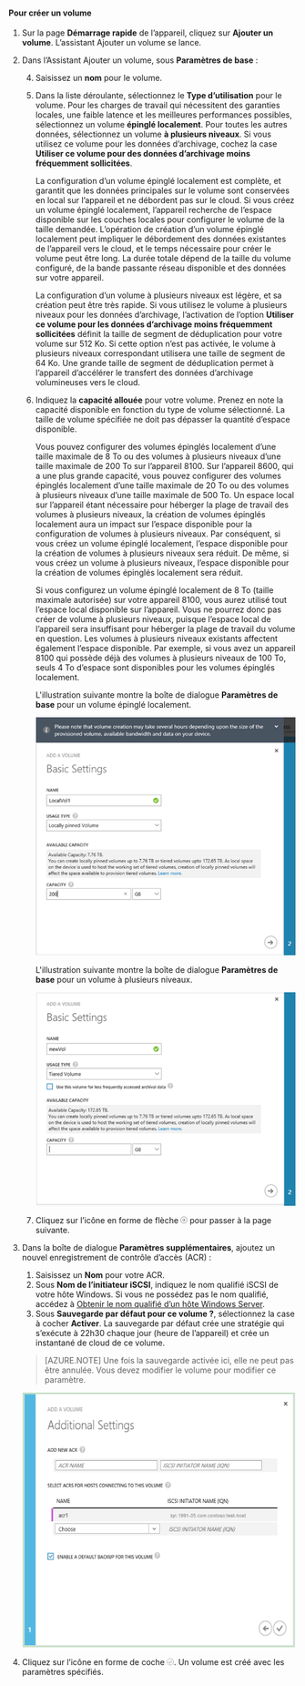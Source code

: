<!--author=SharS last changed: 02/29/2016-->

#### Pour créer un volume

1. Sur la page **Démarrage rapide** de l’appareil, cliquez sur **Ajouter un volume**. L’assistant Ajouter un volume se lance.

2. Dans l’Assistant Ajouter un volume, sous **Paramètres de base** :

	4. Saisissez un **nom** pour le volume.
	5. Dans la liste déroulante, sélectionnez le **Type d’utilisation** pour le volume. Pour les charges de travail qui nécessitent des garanties locales, une faible latence et les meilleures performances possibles, sélectionnez un volume **épinglé localement**. Pour toutes les autres données, sélectionnez un volume **à plusieurs niveaux**. Si vous utilisez ce volume pour les données d’archivage, cochez la case **Utiliser ce volume pour des données d’archivage moins fréquemment sollicitées**. 
	
		La configuration d’un volume épinglé localement est complète, et garantit que les données principales sur le volume sont conservées en local sur l’appareil et ne débordent pas sur le cloud. Si vous créez un volume épinglé localement, l’appareil recherche de l’espace disponible sur les couches locales pour configurer le volume de la taille demandée. L’opération de création d’un volume épinglé localement peut impliquer le débordement des données existantes de l’appareil vers le cloud, et le temps nécessaire pour créer le volume peut être long. La durée totale dépend de la taille du volume configuré, de la bande passante réseau disponible et des données sur votre appareil.

		La configuration d’un volume à plusieurs niveaux est légère, et sa création peut être très rapide. Si vous utilisez le volume à plusieurs niveaux pour les données d’archivage, l’activation de l’option **Utiliser ce volume pour les données d’archivage moins fréquemment sollicitées** définit la taille de segment de déduplication pour votre volume sur 512 Ko. Si cette option n’est pas activée, le volume à plusieurs niveaux correspondant utilisera une taille de segment de 64 Ko. Une grande taille de segment de déduplication permet à l’appareil d’accélérer le transfert des données d’archivage volumineuses vers le cloud.

	3. Indiquez la **capacité allouée** pour votre volume. Prenez en note la capacité disponible en fonction du type de volume sélectionné. La taille de volume spécifiée ne doit pas dépasser la quantité d’espace disponible.

		Vous pouvez configurer des volumes épinglés localement d’une taille maximale de 8 To ou des volumes à plusieurs niveaux d’une taille maximale de 200 To sur l’appareil 8100. Sur l’appareil 8600, qui a une plus grande capacité, vous pouvez configurer des volumes épinglés localement d’une taille maximale de 20 To ou des volumes à plusieurs niveaux d’une taille maximale de 500 To. Un espace local sur l’appareil étant nécessaire pour héberger la plage de travail des volumes à plusieurs niveaux, la création de volumes épinglés localement aura un impact sur l’espace disponible pour la configuration de volumes à plusieurs niveaux. Par conséquent, si vous créez un volume épinglé localement, l’espace disponible pour la création de volumes à plusieurs niveaux sera réduit. De même, si vous créez un volume à plusieurs niveaux, l’espace disponible pour la création de volumes épinglés localement sera réduit.

		Si vous configurez un volume épinglé localement de 8 To (taille maximale autorisée) sur votre appareil 8100, vous aurez utilisé tout l’espace local disponible sur l’appareil. Vous ne pourrez donc pas créer de volume à plusieurs niveaux, puisque l’espace local de l’appareil sera insuffisant pour héberger la plage de travail du volume en question. Les volumes à plusieurs niveaux existants affectent également l’espace disponible. Par exemple, si vous avez un appareil 8100 qui possède déjà des volumes à plusieurs niveaux de 100 To, seuls 4 To d’espace sont disponibles pour les volumes épinglés localement.

        L'illustration suivante montre la boîte de dialogue **Paramètres de base** pour un volume épinglé localement.

         ![Ajouter un volume local](./media/storsimple-create-volume-u2/add-local-volume-include.png)

        L'illustration suivante montre la boîte de dialogue **Paramètres de base** pour un volume à plusieurs niveaux.

         ![Ajouter un volume local](./media/storsimple-create-volume-u2/add-tiered-volume-include.png)

   4. Cliquez sur l’icône en forme de flèche ![icône-flèche](./media/storsimple-create-volume-u2/HCS_ArrowIcon-include.png) pour passer à la page suivante.


3. Dans la boîte de dialogue **Paramètres supplémentaires**, ajoutez un nouvel enregistrement de contrôle d’accès (ACR) :

	1. Saisissez un **Nom** pour votre ACR.
	2. Sous **Nom de l’initiateur iSCSI**, indiquez le nom qualifié iSCSI de votre hôte Windows. Si vous ne possédez pas le nom qualifié, accédez à [Obtenir le nom qualifié d’un hôte Windows Server](#get-the-iqn-of-a-windows-server-host).
	3. Sous **Sauvegarde par défaut pour ce volume ?**, sélectionnez la case à cocher **Activer**. La sauvegarde par défaut crée une stratégie qui s’exécute à 22h30 chaque jour (heure de l’appareil) et crée un instantané de cloud de ce volume.
	 
     > [AZURE.NOTE] Une fois la sauvegarde activée ici, elle ne peut pas être annulée. Vous devez modifier le volume pour modifier ce paramètre.

     ![Ajouter un volume](./media/storsimple-create-volume-u2/AddVolumeAdditionalSettings1.png)

4. Cliquez sur l’icône en forme de coche ![icône en forme de coche](./media/storsimple-create-volume-u2/HCS_CheckIcon-include.png). Un volume est créé avec les paramètres spécifiés.

<!------HONumber=AcomDC_0309_2016-->